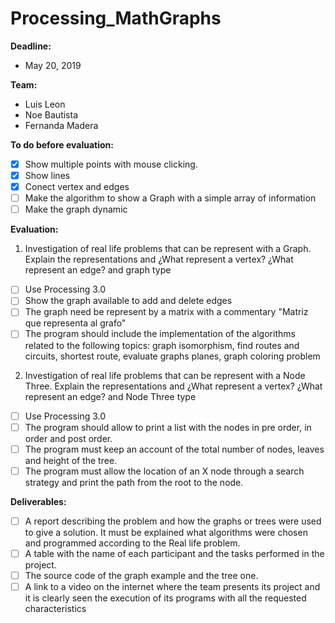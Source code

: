 # Processing_MathGraphs

**Deadline:** 
- May 20, 2019

**Team:**
- Luis Leon
- Noe Bautista
- Fernanda Madera

**To do before evaluation:**
- [x] Show multiple points with mouse clicking.
- [x] Show lines
- [x] Conect vertex and edges
- [ ] Make the algorithm to show a Graph with a simple array of information
- [ ] Make the graph dynamic

**Evaluation:**
1) Investigation of real life problems that can be represent with a Graph. 
Explain the representations and ¿What represent a vertex? ¿What represent an edge? and graph type

- [ ] Use Processing 3.0
- [ ] Show the graph available to add and delete edges
- [ ] The graph need be represent by a matrix with a commentary "Matriz que representa al grafo"
- [ ] The program should include the implementation of the algorithms related to the following topics: graph isomorphism, find routes and circuits, shortest route, evaluate graphs planes, graph coloring problem

2) Investigation of real life problems that can be represent with a Node Three.
Explain the representations and ¿What represent a vertex? ¿What represent an edge? and Node Three type

- [ ] Use Processing 3.0
- [ ] The program should allow to print a list with the nodes in pre order, in order and post order.
- [ ] The program must keep an account of the total number of nodes, leaves and height of the tree.
- [ ] The program must allow the location of an X node through a search strategy and
print the path from the root to the node.

**Deliverables:**

- [ ] A report describing the problem and how the graphs or trees were used to give a solution. It must be explained what algorithms were chosen and programmed according to the Real life problem.
- [ ] A table with the name of each participant and the tasks performed in the project.
- [ ] The source code of the graph example and the tree one.
- [ ] A link to a video on the internet where the team presents its project and it is clearly seen the execution of its programs with all the requested characteristics
